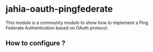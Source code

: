 # jahia-oauth-pingfederate

This module is a community module to show how to implement a Ping Federate Authentication based on OAuth protocol.

## How to configure ?
